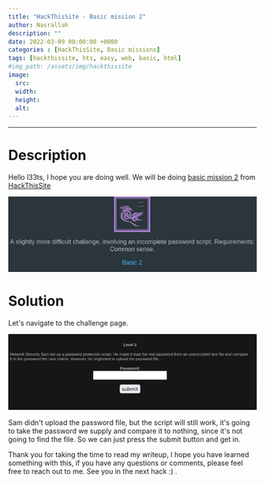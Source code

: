 ```yaml
---
title: "HackThisSite - Basic mission 2"
author: Nasrallah
description: ""
date: 2022-03-09 00:00:00 +0000
categories : [HackThisSite, Basic missions]
tags: [hackthissite, hts, easy, web, basic, html]
#img_path: /assets/img/hackthissite
image:
  src:
  width:
  height:
  alt:
---
```



---


# **Description**

Hello l33ts, I hope you are doing well. We will be doing [basic mission 2](https://www.hackthissite.org/missions/basic/2/) from [HackThisSite](https://www.hackthissite.org/)

![banner](/assets/img/hackthissite/basic/bm2/banner2.png)

# **Solution**

Let's navigate to the challenge page.

![as](/assets/img/hackthissite/basic/bm2/level2.png)

Sam didn't upload the password file, but the script will still work, it's going to take the password we supply and compare it to nothing, since it's not going to find the file. So we can just press the submit button and get in.


Thank you for taking the time to read my writeup, I hope you have learned something with this, if you have any questions or comments, please feel free to reach out to me. See you in the next hack :) .
